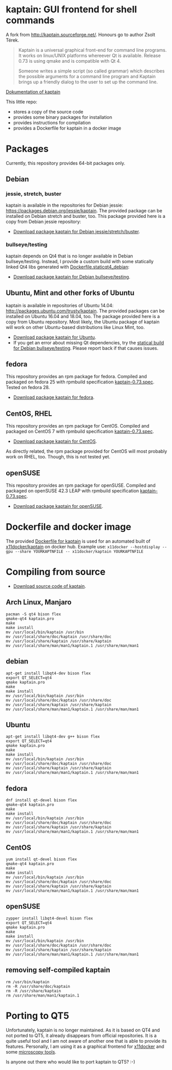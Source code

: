 # kaptain: GUI frontend for shell commands

A fork from http://kaptain.sourceforge.net/. Honours go to author Zsolt Térek.

> Kaptain is a universal graphical front-end for command line programs. It works on linux/UNIX platforms whereever Qt is available. Release 0.73 is using qmake and is compatible with Qt 4.
>
> Someone writes a simple script (so called grammar) which describes the possible arguments for a command line program and Kaptain brings up a friendly dialog to the user to set up the command line.

[Dokumentation of kaptain](http://kaptain.sourceforge.net/docs/kaptain.html)

This little repo: 
 - stores a copy of the source code
 - provides some binary packages for installation
 - provides instructions for compilation
 - provides a Dockerfile for kaptain in a docker image

# Packages
Currently, this repository provides 64-bit packages only.
## Debian
### jessie, stretch, buster
kaptain is available in the repositories for Debian jessie: https://packages.debian.org/jessie/kaptain.
The provided package can be installed on Debian stretch and buster, too. This package provided here is a copy from Debian jessie repository: 
 - [Download package kaptain for Debian jessie/stretch/buster](https://github.com/mviereck/kaptain/raw/master/kaptain_0.73-2_amd64_debian.deb).
### bullseye/testing
kaptain depends on Qt4 that is no longer available in Debian bullseye/testing. Instead, I provide a custom build with some statically linked Qt4 libs generated with [Dockerfile.staticqt4_debian](https://github.com/mviereck/kaptain/blob/master/Dockerfile.staticqt4_debian):
 - [Download package kaptain for Debian bullseye/testing](https://github.com/mviereck/kaptain/raw/master/kaptain_0.73-3-staticqt4_amd64_debian.deb).
## Ubuntu, Mint and other forks of Ubuntu
kaptain is available in repositories of Ubuntu 14.04: http://packages.ubuntu.com/trusty/kaptain.
The provided packages can be installed on Ubuntu 16.04 and 18.04, too. The package provided here is a copy from Ubuntu repository.
Most likely, the Ubuntu package of kaptain will work on other Ubuntu-based distributions like Linux Mint, too.
 - [Download package kaptain for Ubuntu](https://github.com/mviereck/kaptain/raw/master/kaptain_0.73-1_amd64_ubuntu.deb).
 - If you get an error about missing Qt dependencies, try the [statical build for Debian bullseye/testing](https://github.com/mviereck/kaptain/raw/master/kaptain_0.73-3-staticqt4_amd64_debian.deb). 
   Please report back if that causes issues.
## fedora
This repository provides an rpm package for fedora. Compiled and packaged on fedora 25 with rpmbuild specification [kaptain-0.73.spec](https://github.com/mviereck/kaptain/raw/master/kaptain-0.73.spec). Tested on fedora 28.
 - [Download package kaptain for fedora](https://github.com/mviereck/kaptain/raw/master/kaptain-0.73-2.x86_64_fedora.rpm).
## CentOS, RHEL
This repository provides an rpm package for CentOS. Compiled and packaged on CentOS 7 with rpmbuild specification [kaptain-0.73.spec](https://github.com/mviereck/kaptain/raw/master/kaptain-0.73.spec). 
 - [Download package kaptain for CentOS](https://github.com/mviereck/kaptain/raw/master/kaptain-0.73-2.x86_64_centos.rpm).

As directly related, the rpm package provided for CentOS will most probably work on RHEL, too. Though, this is not tested yet.
## openSUSE
This repository provides an rpm package for openSUSE. Compiled and packaged on openSUSE 42.3 LEAP with rpmbuild specification [kaptain-0.73.spec](https://github.com/mviereck/kaptain/raw/master/kaptain-0.73.spec). 
 - [Download package kaptain for openSUSE](https://github.com/mviereck/kaptain/raw/master/kaptain-0.73-2.x86_64_opensuse.rpm).

# Dockerfile and docker image
The provided [Dockerfile for kaptain](https://github.com/mviereck/kaptain/raw/master/Dockerfile) is used for an automated built of [x11docker/kaptain](https://hub.docker.com/r/x11docker/kaptain/) on docker hub. Example use: `x11docker --hostdisplay --gpu --share YOURKAPTNFILE -- x11docker/kaptain YOURKAPTNFILE`

# Compiling from source
 - [Download source code of kaptain](https://github.com/mviereck/kaptain/raw/master/kaptain-0.73.tgz).

## Arch Linux, Manjaro
```
pacman -S qt4 bison flex
qmake-qt4 kaptain.pro
make
make install
mv /usr/local/bin/kaptain /usr/bin
mv /usr/local/share/doc/kaptain /usr/share/doc
mv /usr/local/share/kaptain /usr/share/kaptain
mv /usr/local/share/man/man1/kaptain.1 /usr/share/man/man1
```
## debian
```
apt-get install libqt4-dev bison flex
export QT_SELECT=qt4
qmake kaptain.pro
make
make install
mv /usr/local/bin/kaptain /usr/bin
mv /usr/local/share/doc/kaptain /usr/share/doc
mv /usr/local/share/kaptain /usr/share/kaptain
mv /usr/local/share/man/man1/kaptain.1 /usr/share/man/man1
```
## Ubuntu
```
apt-get install libqt4-dev g++ bison flex
export QT_SELECT=qt4
qmake kaptain.pro
make
make install
mv /usr/local/bin/kaptain /usr/bin
mv /usr/local/share/doc/kaptain /usr/share/doc
mv /usr/local/share/kaptain /usr/share/kaptain
mv /usr/local/share/man/man1/kaptain.1 /usr/share/man/man1
```
## fedora
```
dnf install qt-devel bison flex
qmake-qt4 kaptain.pro
make
make install
mv /usr/local/bin/kaptain /usr/bin
mv /usr/local/share/doc/kaptain /usr/share/doc
mv /usr/local/share/kaptain /usr/share/kaptain
mv /usr/local/share/man/man1/kaptain.1 /usr/share/man/man1
```
## CentOS
```
yum install qt-devel bison flex
qmake-qt4 kaptain.pro
make
make install
mv /usr/local/bin/kaptain /usr/bin
mv /usr/local/share/doc/kaptain /usr/share/doc
mv /usr/local/share/kaptain /usr/share/kaptain
mv /usr/local/share/man/man1/kaptain.1 /usr/share/man/man1
```
## openSUSE
```
zypper install libqt4-devel bison flex
export QT_SELECT=qt4
qmake kaptain.pro
make
make install
mv /usr/local/bin/kaptain /usr/bin
mv /usr/local/share/doc/kaptain /usr/share/doc
mv /usr/local/share/kaptain /usr/share/kaptain
mv /usr/local/share/man/man1/kaptain.1 /usr/share/man/man1
```
## removing self-compiled kaptain
```
rm /usr/bin/kaptain
rm -R /usr/share/doc/kaptain
rm -R /usr/share/kaptain
rm /usr/share/man/man1/kaptain.1
```
# Porting to QT5
Unfortunately, kaptain is no longer maintained. As it is based on QT4 and not ported to QT5, it already disappears from official repositories. 
It is a quite useful tool and I am not aware of another one that is able to provide its features. 
Personally, I am using it as a graphical frontend for [x11docker](https://github.com/mviereck/x11docker) and some [microscopy tools](https://github.com/mviereck/microscopy-tools).

Is anyone out there who would like to port kaptain to QT5? :-)
